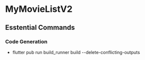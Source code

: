 # MyMovieListV2

## Esstential Commands

### Code Generation

- flutter pub run build_runner build --delete-conflicting-outputs